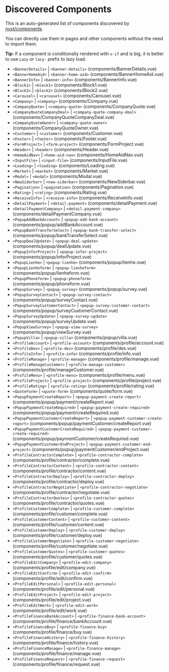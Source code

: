 # Discovered Components

This is an auto-generated list of components discovered by [nuxt/components](https://github.com/nuxt/components).

You can directly use them in pages and other components without the need to import them.

**Tip:** If a component is conditionally rendered with `v-if` and is big, it is better to use `Lazy` or `lazy-` prefix to lazy load.

- `<BannerDetails>` | `<banner-details>` (components/BannerDetails.vue)
- `<BannerHomeAid>` | `<banner-home-aid>` (components/BannerHomeAid.vue)
- `<BannerInfo>` | `<banner-info>` (components/BannerInfo.vue)
- `<Block1>` | `<block1>` (components/Block1.vue)
- `<Block2>` | `<block2>` (components/Block2.vue)
- `<Carousel>` | `<carousel>` (components/Carousel.vue)
- `<Company>` | `<company>` (components/Company.vue)
- `<CompanyQuote>` | `<company-quote>` (components/CompanyQuote.vue)
- `<CompanyQuoteCompanyDeal>` | `<company-quote-company-deal>` (components/CompanyQuoteCompanyDeal.vue)
- `<CompanyQuoteOwner>` | `<company-quote-owner>` (components/CompanyQuoteOwner.vue)
- `<Customer>` | `<customer>` (components/Customer.vue)
- `<Footer>` | `<footer>` (components/Footer.vue)
- `<FormProject>` | `<form-project>` (components/FormProject.vue)
- `<Header>` | `<header>` (components/Header.vue)
- `<HomeAidNav>` | `<home-aid-nav>` (components/HomeAidNav.vue)
- `<InputFile>` | `<input-file>` (components/InputFile.vue)
- `<Loading>` | `<loading>` (components/Loading.vue)
- `<Market>` | `<market>` (components/Market.vue)
- `<Modal>` | `<modal>` (components/Modal.vue)
- `<NewSiderbar>` | `<new-siderbar>` (components/NewSiderbar.vue)
- `<Pagination>` | `<pagination>` (components/Pagination.vue)
- `<Rating>` | `<rating>` (components/Rating.vue)
- `<ReceiveInfo>` | `<receive-info>` (components/ReceiveInfo.vue)
- `<DetailPayment>` | `<detail-payment>` (components/detailPayment.vue)
- `<DetailPaymentCompany>` | `<detail-payment-company>` (components/detailPaymentCompany.vue)
- `<PopupAddBankAccount>` | `<popup-add-bank-account>` (components/popup/addBankAccount.vue)
- `<PopupBankTransferSelect>` | `<popup-bank-transfer-select>` (components/popup/bankTransferSelect.vue)
- `<PopupDealUpdate>` | `<popup-deal-update>` (components/popup/dealUpdate.vue)
- `<PopupInforProject>` | `<popup-infor-project>` (components/popup/inforProject.vue)
- `<PopupLienhe>` | `<popup-lienhe>` (components/popup/lienhe.vue)
- `<PopupLienheform>` | `<popup-lienheform>` (components/popup/lienheform.vue)
- `<PopupPhoneform>` | `<popup-phoneform>` (components/popup/phoneform.vue)
- `<PopupSurvey>` | `<popup-survey>` (components/popup/survey.vue)
- `<PopupSurveyContact>` | `<popup-survey-contact>` (components/popup/surveyContact.vue)
- `<PopupSurveyCustomerContact>` | `<popup-survey-customer-contact>` (components/popup/surveyCustomerContact.vue)
- `<PopupSurveyUpdate>` | `<popup-survey-update>` (components/popup/surveyUpdate.vue)
- `<PopupViewSurvey>` | `<popup-view-survey>` (components/popup/viewSurvey.vue)
- `<PopupVilla>` | `<popup-villa>` (components/popup/villa.vue)
- `<ProfileAccount>` | `<profile-account>` (components/profile/account.vue)
- `<ProfileDes>` | `<profile-des>` (components/profile/des.vue)
- `<ProfileInfo>` | `<profile-info>` (components/profile/info.vue)
- `<ProfileManage>` | `<profile-manage>` (components/profile/manage.vue)
- `<ProfileManageCustomer>` | `<profile-manage-customer>` (components/profile/manageCustomer.vue)
- `<ProfileMenu>` | `<profile-menu>` (components/profile/menu.vue)
- `<ProfileProject>` | `<profile-project>` (components/profile/project.vue)
- `<ProfileRating>` | `<profile-rating>` (components/profile/rating.vue)
- `<QuoteForm>` | `<quote-form>` (components/quote/form.vue)
- `<PopupPaymentCreateReport>` | `<popup-payment-create-report>` (components/popup/payment/createReport.vue)
- `<PopupPaymentCreateRequired>` | `<popup-payment-create-required>` (components/popup/payment/createRequired.vue)
- `<PopupPaymentCustomerCreateReport>` | `<popup-payment-customer-create-report>` (components/popup/paymentCustomer/createReport.vue)
- `<PopupPaymentCustomerCreateRequired>` | `<popup-payment-customer-create-required>` (components/popup/paymentCustomer/createRequired.vue)
- `<PopupPaymentCustomerEndProject>` | `<popup-payment-customer-end-project>` (components/popup/paymentCustomer/endProject.vue)
- `<ProfileContractorComplete>` | `<profile-contractor-complete>` (components/profile/contractor/complete.vue)
- `<ProfileContractorContent>` | `<profile-contractor-content>` (components/profile/contractor/content.vue)
- `<ProfileContractorDeploy>` | `<profile-contractor-deploy>` (components/profile/contractor/deploy.vue)
- `<ProfileContractorNegotiate>` | `<profile-contractor-negotiate>` (components/profile/contractor/negotiate.vue)
- `<ProfileContractorQuotes>` | `<profile-contractor-quotes>` (components/profile/contractor/quotes.vue)
- `<ProfileCustomerComplete>` | `<profile-customer-complete>` (components/profile/customer/complete.vue)
- `<ProfileCustomerContent>` | `<profile-customer-content>` (components/profile/customer/content.vue)
- `<ProfileCustomerDeploy>` | `<profile-customer-deploy>` (components/profile/customer/deploy.vue)
- `<ProfileCustomerNegotiate>` | `<profile-customer-negotiate>` (components/profile/customer/negotiate.vue)
- `<ProfileCustomerQuotes>` | `<profile-customer-quotes>` (components/profile/customer/quotes.vue)
- `<ProfileEditCompany>` | `<profile-edit-company>` (components/profile/edit/company.vue)
- `<ProfileEditConfirm>` | `<profile-edit-confirm>` (components/profile/edit/confirm.vue)
- `<ProfileEditPersonal>` | `<profile-edit-personal>` (components/profile/edit/personal.vue)
- `<ProfileEditProject>` | `<profile-edit-project>` (components/profile/edit/project.vue)
- `<ProfileEditWork>` | `<profile-edit-work>` (components/profile/edit/work.vue)
- `<ProfileFinanceBankAccount>` | `<profile-finance-bank-account>` (components/profile/finance/bankAccount.vue)
- `<ProfileFinanceBuy>` | `<profile-finance-buy>` (components/profile/finance/buy.vue)
- `<ProfileFinanceHistory>` | `<profile-finance-history>` (components/profile/finance/history.vue)
- `<ProfileFinanceManage>` | `<profile-finance-manage>` (components/profile/finance/manage.vue)
- `<ProfileFinanceRequest>` | `<profile-finance-request>` (components/profile/finance/request.vue)
